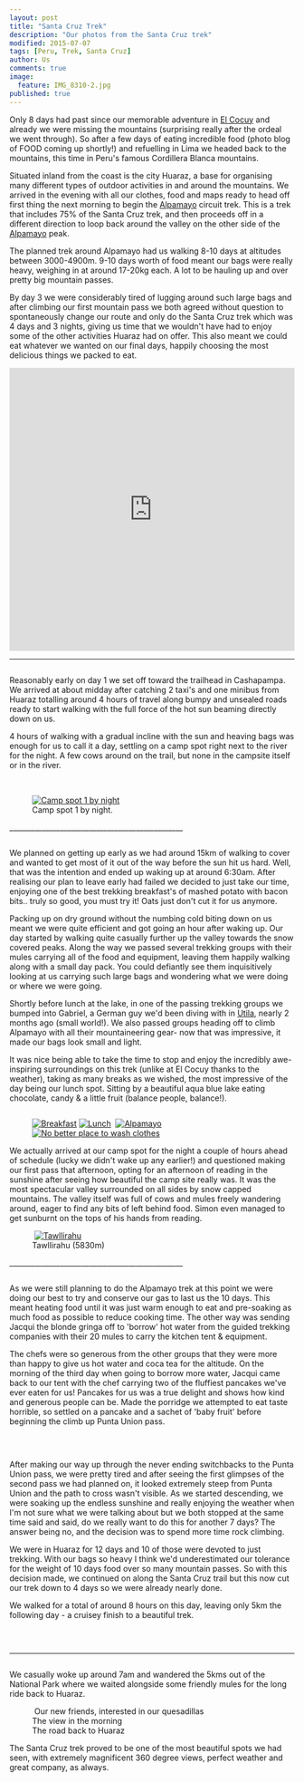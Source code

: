 ```yaml
---
layout: post
title: "Santa Cruz Trek"
description: "Our photos from the Santa Cruz trek"
modified: 2015-07-07
tags: [Peru, Trek, Santa Cruz]
author: Us
comments: true
image:
  feature: IMG_8310-2.jpg
published: true
---
```


Only 8 days had past since our memorable adventure in [El Cocuy](https://ayearlessordinary.com/el-cocuy/) and already we were missing the mountains (surprising really after the ordeal we went through). So after a few days of eating incredible food (photo blog of FOOD coming up shortly!) and refuelling in Lima we headed back to the mountains, this time in Peru's famous Cordillera Blanca mountains.

Situated inland from the coast is the city Huaraz, a base for organising many different types of outdoor activities in and around the mountains. We arrived in the evening with all our clothes, food and maps ready to head off first thing the next morning to begin the <a href="https://en.wikipedia.org/wiki/Alpamayo" target="_blank">Alpamayo</a> circuit trek. This is a trek that includes 75% of the Santa Cruz trek, and then proceeds off in a different direction to loop back around the valley on the other side of the <a href="https://en.wikipedia.org/wiki/Alpamayo" target="_blank">Alpamayo</a> peak.

The planned trek around Alpamayo had us walking 8-10 days at altitudes between 3000-4900m. 9-10 days worth of food meant our bags were really heavy, weighing in at around 17-20kg each. A lot to be hauling up and over pretty big mountain passes.

By day 3 we were considerably tired of lugging around such large bags and after climbing our first mountain pass we both agreed without question to spontaneously change our route and only do the Santa Cruz trek which was 4 days and 3 nights, giving us time that we wouldn't have had to enjoy some of the other activities Huaraz had on offer. This also meant we could eat whatever we wanted on our final days, happily choosing the most delicious things we packed to eat.

<iframe width='100%' height='500px' frameBorder='0' src='https://a.tiles.mapbox.com/v4/swarve.mlj1ip93/attribution,zoompan,zoomwheel,geocoder,share.html?access_token=pk.eyJ1Ijoic3dhcnZlIiwiYSI6Indra1RSUTQifQ.eCLHjdJ74bBiyAKDeiclTA'></iframe>

________________________________________________

<figure>
	<a href="../images/IMG_8229.jpg"><img src="../images/th/IMG_8229.jpg" alt=""></a>
</figure>

Reasonably early on day 1 we set off toward the trailhead in Cashapampa. We arrived at about midday after catching 2 taxi's and one minibus from Huaraz totalling around 4 hours of travel along bumpy and unsealed roads ready to start walking with the full force of the hot sun beaming directly down on us.

4 hours of walking with a gradual incline with the sun and heaving bags was enough for us to call it a day, settling on a camp spot right next to the river for the night. A few cows around on the trail, but none in the campsite itself or in the river.

<figure class="half">
	<a href="../images/IMG_8184.jpg"><img src="../images/th/IMG_8184.jpg" alt=""></a>
	<a href="../images/IMG_8217.jpg"><img src="../images/th/IMG_8217.jpg" alt=""></a>
	<a href="../images/IMG_8209.jpg"><img src="../images/th/IMG_8209.jpg" alt=""></a>
	<a href="../images/IMG_8249.jpg"><img src="../images/th/IMG_8249.jpg" alt=""></a>
</figure>
<figure>
	<a href="../images/IMG_8254.jpg"><img src="../images/th/IMG_8254.jpg" alt="Camp spot 1 by night"></a><figcaption>Camp spot 1 by night.</figcaption></a>
</figure>
________________________________________________

<figure>
	<a href="../images/IMG_8337.jpg"><img src="../images/th/IMG_8337.jpg" alt=""></a>
</figure>

We planned on getting up early as we had around 15km of walking to cover and wanted to get most of it out of the way before the sun hit us hard. Well, that was the intention and ended up waking up at around 6:30am. After realising our plan to leave early had failed we decided to just take our time, enjoying one of the best trekking breakfast's of mashed potato with bacon bits.. truly so good, you must try it! Oats just don't cut it for us anymore. 

Packing up on dry ground without the numbing cold biting down on us meant we were quite efficient and got going an hour after waking up. Our day started by walking quite casually further up the valley towards the snow covered peaks. Along the way we passed several trekking groups with their mules carrying all of the food and equipment, leaving them happily walking along with a small day pack. You could defiantly see them inquisitively looking at us carrying such large bags and wondering what we were doing or where we were going.

Shortly before lunch at the lake, in one of the passing trekking groups we bumped into Gabriel, a German guy we'd been diving with in [Utila](https://ayearlessordinary.com/utila/), nearly 2 months ago (small world!). We also passed groups heading off to climb Alpamayo with all their mountaineering gear- now that was impressive, it made our bags look small and light.

It was nice being able to take the time to stop and enjoy the incredibly awe-inspiring surroundings on this trek (unlike at El Cocuy thanks to the weather), taking as many breaks as we wished, the most impressive of the day being our lunch spot. Sitting by a beautiful aqua blue lake eating chocolate, candy & a little fruit (balance people, balance!).

<figure>
	<a href="../images/IMG_8281.jpg"><img src="../images/th/IMG_8281.jpg" alt=""></a>
</figure>
<figure class="half">
	<a href="../images/IMG_8263.jpg"><img src="../images/th/IMG_8263.jpg" alt="Breakfast"></a>
	<a href="../images/IMG_8285.jpg"><img src="../images/th/IMG_8285.jpg" alt="Lunch"></a>
	<a href="../images/IMG_8291.jpg"><img src="../images/th/IMG_8291.jpg" alt=""></a>
	<a href="../images/IMG_8307.jpg"><img src="../images/th/IMG_8307.jpg" alt="Alpamayo"></a>
	<a href="../images/IMG_8314.jpg"><img src="../images/th/IMG_8314.jpg" alt="No better place to wash clothes"></a>
	<a href="../images/IMG_8342.jpg"><img src="../images/th/IMG_8342.jpg" alt=""></a>
</figure>

We actually arrived at our camp spot for the night a couple of hours ahead of schedule (lucky we didn't wake up any earlier!) and questioned making our first pass that afternoon, opting for an afternoon of reading in the sunshine after seeing how beautiful the camp site really was. It was the most spectacular valley surrounded on all sides by snow capped mountains. The valley itself was full of cows and mules freely wandering around, eager to find any bits of left behind food. Simon even managed to get sunburnt on the tops of his hands from reading.

<figure>
	<a href="../images/IMG_8318.jpg"><img src="../images/th/IMG_8318.jpg" alt=""></a>
	<a href="../images/IMG_8310.jpg"><img src="../images/th/IMG_8310.jpg" alt="Tawllirahu"></a><figcaption>Tawllirahu (5830m)</figcaption>
</figure>
________________________________________________

<figure>
	<a href="../images/IMG_8402.jpg"><img src="../images/th/IMG_8402.jpg" alt=""></a>
</figure>

As we were still planning to do the Alpamayo trek at this point we were doing our best to try and conserve our gas to last us the 10 days. This meant heating food until it was just warm enough to eat and pre-soaking as much food as possible to reduce cooking time. The other way was sending Jacqui the blonde gringa off to 'borrow' hot water from the guided trekking companies with their 20 mules to carry the kitchen tent & equipment. 

The chefs were so generous from the other groups that they were more than happy to give us hot water and coca tea for the altitude. On the morning of the third day when going to borrow more water, Jacqui came back to our tent with the chef carrying two of the fluffiest pancakes we've ever eaten for us! Pancakes for us was a true delight and shows how kind and generous people can be. Made the porridge we attempted to eat taste horrible, so settled on a pancake and a sachet of 'baby fruit' before beginning the climb up Punta Union pass.

<figure class="half">	
	<a href="../images/IMG_8355.jpg"><img src="../images/th/IMG_8355.jpg" alt=""></a>
	<a href="../images/IMG_8360.jpg"><img src="../images/th/IMG_8360.jpg" alt=""></a>
	<a href="../images/IMG_8364.jpg"><img src="../images/th/IMG_8364.jpg" alt=""></a>
	<a href="../images/IMG_8373.jpg"><img src="../images/th/IMG_8373.jpg" alt=""></a>
</figure>

<figure>
	<a href="../images/IMG_8380.jpg"><img src="../images/th/IMG_8380.jpg" alt=""></a>
</figure>

After making our way up through the never ending switchbacks to the Punta Union pass, we were pretty tired and after seeing the first glimpses of the second pass we had planned on, it looked extremely steep from Punta Union and the path to cross wasn't visible. As we started descending, we were soaking up the endless sunshine and really enjoying the weather when I'm not sure what we were talking about but we both stopped at the same time said and said, do we really want to do this for another 7 days? The answer being no, and the decision was to spend more time rock climbing.

We were in Huaraz for 12 days and 10 of those were devoted to just trekking. With our bags so heavy I think we'd underestimated our tolerance for the weight of 10 days food over so many mountain passes. So with this decision made, we continued on along the Santa Cruz trail but this now cut our trek down to 4 days so we were already nearly done.

We walked for a total of around 8 hours on this day, leaving only 5km the following day - a cruisey finish to a beautiful trek.


<figure class="half">	
	<a href="../images/IMG_8386.jpg"><img src="../images/th/IMG_8386.jpg" alt=""></a>
	<a href="../images/IMG_8388.jpg"><img src="../images/th/IMG_8388.jpg" alt=""></a>
	<a href="../images/IMG_8394.jpg"><img src="../images/th/IMG_8394.jpg" alt=""></a>
	<a href="../images/IMG_8398.jpg"><img src="../images/th/IMG_8398.jpg" alt=""></a>
</figure>
<figure>
	<a href="../images/IMG_8408.jpg"><img src="../images/th/IMG_8408.jpg" alt=""></a>
</figure>

________________________________________________


<figure>
	<a href="../images/IMG_8610.jpg"><img src="../images/th/IMG_8610.jpg" alt=""></a>
</figure>

We casually woke up around 7am and wandered the 5kms out of the National Park where we waited alongside some friendly mules for the long ride back to Huaraz.
<figure class="half">
	<a href="../images/IMG_3696.jpg"><img src="../images/th/IMG_3696.jpg" alt=""></a>
    <caption>Our new friends, interested in our quesadillas</caption>
	<a href="../images/IMG_3703.jpg"><img src="../images/th/IMG_3703.jpg" alt=""></a>
	<a href="../images/IMG_8417.jpg"><img src="../images/th/IMG_8417.jpg" alt=""></a>
	<figcaption>The view in the morning</figcaption>
	<a href="../images/IMG_8425.jpg"><img src="../images/th/IMG_8425.jpg" alt=""></a>
	<figcaption>The road back to Huaraz</figcaption>
</figure>

The Santa Cruz trek proved to be one of the most beautiful spots we had seen, with extremely magnificent 360 degree views, perfect weather and great company, as always.   